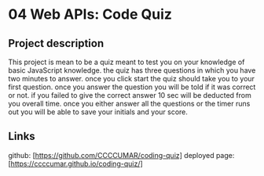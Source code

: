 # 04 Web APIs: Code Quiz

## Project description
This project is mean to be a quiz meant to test you on your knowledge of basic JavaScript knowledge. the quiz has three questions in which you have two minutes to answer. once you click start the quiz should take you to your first question. once you answer the question you will be told if it was correct or not.  if you failed to give the correct answer 10 sec will be deducted from you overall time. once you either answer all the questions or the timer runs out you will be able to save your initials and your score. 



## Links

github: [https://github.com/CCCCUMAR/coding-quiz]
deployed page: [https://ccccumar.github.io/coding-quiz/]


